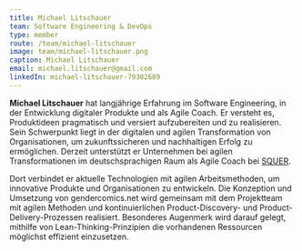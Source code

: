 ```yaml
---
title: Michael Litschauer
team: Software Engineering & DevOps
type: member
route: /team/michael-litschauer
image: team/michael-litschauer.png
caption: Michael Litschauer
email: michael.litschauer@gmail.com
linkedIn: michael-litschauer-79382689
---
```


**Michael Litschauer** hat langjährige Erfahrung im Software Engineering, in der Entwicklung digitaler Produkte und als Agile Coach. Er versteht es, Produktideen pragmatisch und versiert aufzubereiten und zu realisieren. Sein Schwerpunkt liegt in der digitalen und agilen Transformation von Organisationen, um zukunftssicheren und nachhaltigen Erfolg zu ermöglichen.
Derzeit unterstützt er Unternehmen bei agilen Transformationen im deutschsprachigen Raum als Agile Coach bei [SQUER](https://squer.io).
<!--more -->
Dort verbindet er aktuelle Technologien mit agilen Arbeitsmethoden, um innovative Produkte und Organisationen zu entwickeln.
Die Konzeption und Umsetzung von gendercomics.net wird gemeinsam mit dem Projektteam mit agilen Methoden und kontinuierlichen Product-Discovery- und Product-Delivery-Prozessen realisiert. Besonderes Augenmerk wird darauf gelegt, mithilfe von Lean-Thinking-Prinzipien die vorhandenen Ressourcen möglichst effizient einzusetzen.
